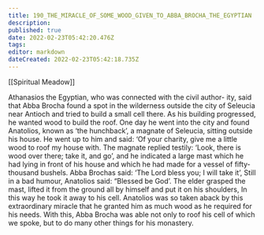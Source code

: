 ```yaml
---
title: 190_THE_MIRACLE_OF_SOME_WOOD_GIVEN_TO_ABBA_BROCHA_THE_EGYPTIAN
description: 
published: true
date: 2022-02-23T05:42:20.476Z
tags: 
editor: markdown
dateCreated: 2022-02-23T05:42:18.735Z
---
```


[[Spiritual Meadow]]
 
Athanasios the Egyptian, who was connected with the civil author- ity, said that Abba Brocha found a spot in the wilderness outside the city of Seleucia near Antioch and tried to build a small cell there. As his building progressed, he wanted wood to build the roof. One day he went into the city and found Anatolios, known as ‘the hunchback’, a magnate of Seleucia, sitting outside his house. He went up to him and said: ‘Of your charity, give me a little wood to roof my house with. The magnate replied testily: ‘Look, there is wood over there; take it, and go’, and he indicated a large mast which he had lying in front of his house and which he had made for a vessel of fifty-thousand bushels. Abba Brochas said: ‘The Lord bless you; I will take it’, Still in a bad humour, Anatolios said: “Blessed be God’. The elder grasped the mast, lifted it from the ground all by himself and put it on his shoulders, In this way he took it away to his cell. Anatolios was so taken aback by this extraordinary miracle that he granted him as much wood as he required for his needs. With this, Abba Brocha was able not only to roof his cell of which we spoke, but to do many other things for his monastery.

